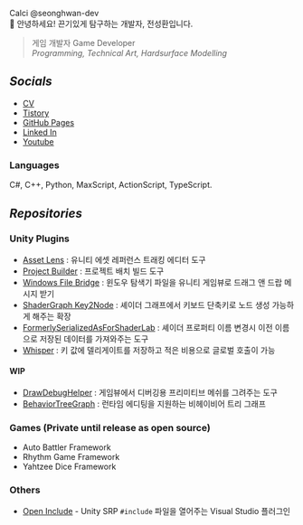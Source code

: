 <!-- ![Metrics](github-metrics.svg) -->

Calci @seonghwan-dev  
👋 안녕하세요! 끈기있게 탐구하는 개발자, 전성환입니다.  
> 게임 개발자 Game Developer  
> *Programming, Technical Art, Hardsurface Modelling*

## ***Socials***
- [CV]  
- [Tistory]  
- [GitHub Pages]
- [Linked In]  
- [Youtube]  

### Languages
C#, C++, Python, MaxScript, ActionScript, TypeScript.  

## ***Repositories***
### Unity Plugins
- [Asset Lens] : 유니티 에셋 레퍼런스 트래킹 에디터 도구
- [Project Builder] : 프로젝트 배치 빌드 도구
- [Windows File Bridge] : 윈도우 탐색기 파일을 유니티 게임뷰로 드래그 앤 드랍 메시지 받기
- [ShaderGraph Key2Node] : 셰이더 그래프에서 키보드 단축키로 노드 생성 가능하게 해주는 확장
- [FormerlySerializedAsForShaderLab] : 셰이더 프로퍼티 이름 변경시 이전 이름으로 저장된 데이터를 가져와주는 도구
- [Whisper] : 키 값에 델리게이트를 저장하고 적은 비용으로 글로벌 호출이 가능

#### WIP
- [DrawDebugHelper] : 게임뷰에서 디버깅용 프리미티브 메쉬를 그려주는 도구
- [BehaviorTreeGraph] : 런타임 에디팅을 지원하는 비헤이비어 트리 그래프

### Games (Private until release as open source)
- Auto Battler Framework
- Rhythm Game Framework
- Yahtzee Dice Framework

### Others
- [Open Include] - Unity SRP `#include` 파일을 열어주는 Visual Studio 플러그인  

[CV]: https://jeon.sh/CurriculumVitae
[Tistory]: https://tistory.jeon.sh/
[GitHub Pages]: https://blog.jeon.sh/
[Linked In]: https://www.linkedin.com/in/seonghwan-dev/
[Youtube]: https://www.youtube.com/channel/UCejzaM_RkykdoidzlPg-qCw/featured

[Asset Lens]: https://github.com/seonghwan-dev/AssetLens  
[DrawDebugHelper]: https://github.com/seonghwan-dev/DrawDebugHelper  
[Project Builder]: https://github.com/seonghwan-dev/Project-Builder
[Windows File Bridge]: https://github.com/DigitalLavender/WindowsUnityFileBridge
[ShaderGraph Key2Node]: https://github.com/seonghwan-dev/shadergraph-key2node
[FormerlySerializedAsForShaderLab]: https://github.com/seonghwan-dev/FormerlySerializedAsForShaderLab
[Whisper]: https://github.com/seonghwan-dev/Whisper
[BehaviorTreeGraph]: https://github.com/seonghwan-dev/BehaviorTreeGraph
[Open Include]: https://github.com/seonghwan-dev/OpenInclude
